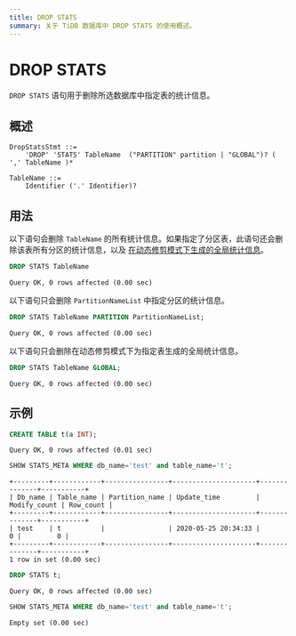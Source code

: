 ```yaml
---
title: DROP STATS
summary: 关于 TiDB 数据库中 DROP STATS 的使用概述。
---
```


# DROP STATS

`DROP STATS` 语句用于删除所选数据库中指定表的统计信息。

## 概述

```ebnf+diagram
DropStatsStmt ::=
    'DROP' 'STATS' TableName  ("PARTITION" partition | "GLOBAL")? ( ',' TableName )*

TableName ::=
    Identifier ('.' Identifier)?
```

## 用法

以下语句会删除 `TableName` 的所有统计信息。如果指定了分区表，此语句还会删除该表所有分区的统计信息，以及 [在动态修剪模式下生成的全局统计信息](/statistics.md#collect-statistics-of-partitioned-tables-in-dynamic-pruning-mode)。

```sql
DROP STATS TableName
```

```
Query OK, 0 rows affected (0.00 sec)
```

以下语句只会删除 `PartitionNameList` 中指定分区的统计信息。

```sql
DROP STATS TableName PARTITION PartitionNameList;
```

```
Query OK, 0 rows affected (0.00 sec)
```

以下语句只会删除在动态修剪模式下为指定表生成的全局统计信息。

```sql
DROP STATS TableName GLOBAL;
```

```
Query OK, 0 rows affected (0.00 sec)
```

## 示例

```sql
CREATE TABLE t(a INT);
```

```
Query OK, 0 rows affected (0.01 sec)
```

```sql
SHOW STATS_META WHERE db_name='test' and table_name='t';
```

```
+---------+------------+----------------+---------------------+--------------+-----------+
| Db_name | Table_name | Partition_name | Update_time         | Modify_count | Row_count |
+---------+------------+----------------+---------------------+--------------+-----------+
| test    | t          |                | 2020-05-25 20:34:33 |            0 |         0 |
+---------+------------+----------------+---------------------+--------------+-----------+
1 row in set (0.00 sec)
```

```sql
DROP STATS t;
```

```
Query OK, 0 rows affected (0.00 sec)
```

```sql
SHOW STATS_META WHERE db_name='test' and table_name='t';
```

```
Empty set (0.00 sec)
```